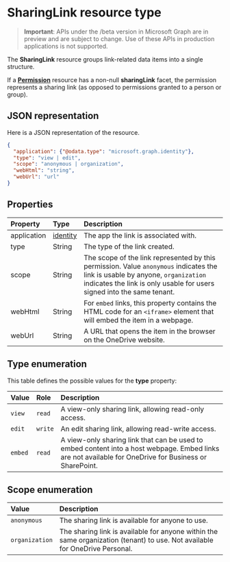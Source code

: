 # SharingLink resource type

> **Important**: APIs under the /beta version in Microsoft Graph are in preview and are subject to change. Use of these APIs in production applications is not supported.

The **SharingLink** resource groups link-related data items into a single structure.

If a [**Permission**](permission.md) resource has a non-null **sharingLink** facet, the permission represents a sharing link (as opposed to permissions granted to a person or group).

## JSON representation

Here is a JSON representation of the resource.

<!-- {
  "blockType": "resource",
  "optionalProperties": [ "application", "scope" ],
  "@odata.type": "microsoft.graph.sharingLink"
}-->

```json
{
  "application": {"@odata.type": "microsoft.graph.identity"},
  "type": "view | edit",
  "scope": "anonymous | organization",
  "webHtml": "string",
  "webUrl": "url"
}
```

## Properties

| Property    | Type                    | Description
|:------------|:------------------------|:-------------------------------------
| application | [identity](identity.md) | The app the link is associated with.
| type        | String                  | The type of the link created.
| scope       | String                  | The scope of the link represented by this permission. Value `anonymous` indicates the link is usable by anyone, `organization` indicates the link is only usable for users signed into the same tenant.
| webHtml     | String                  | For `embed` links, this property contains the HTML code for an `<iframe>` element that will embed the item in a webpage.
| webUrl      | String                  | A URL that opens the item in the browser on the OneDrive website.

## Type enumeration

This table defines the possible values for the **type** property:

| Value   | Role    | Description
|:--------|:--------|:---------------------------------------------------------
| `view`  | `read`  | A view-only sharing link, allowing read-only access.
| `edit`  | `write` | An edit sharing link, allowing read-write access.
| `embed` | `read`  | A view-only sharing link that can be used to embed content into a host webpage. Embed links are not available for OneDrive for Business or SharePoint.

## Scope enumeration

| Value          | Description                                                                                                                 |
|:---------------|:----------------------------------------------------------------------------------------------------------------------------|
| `anonymous`    | The sharing link is available for anyone to use.                                                                            |
| `organization` | The sharing link is available for anyone within the same organization (tenant) to use. Not available for OneDrive Personal. |


<!-- uuid: 8fcb5dbc-d5aa-4681-8e31-b001d5168d79
2015-10-25 14:57:30 UTC -->
<!-- {
  "type": "#page.annotation",
  "description": "sharingLink resource",
  "keywords": "",
  "section": "documentation",
  "tocPath": ""
}-->

